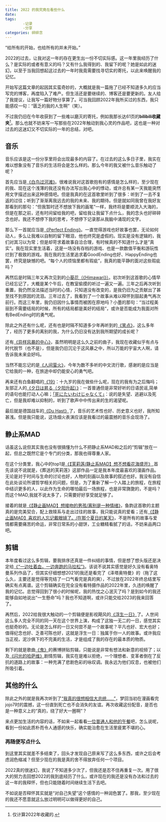 ```yaml
---
title: 2022 的我究竟在看些什么
date: 
tags: 
        -记录
        -分享
categories: 碎碎念
---
```

“给所有的开始，也给所有的并未开始。”

2022的过去，让我对这一年的存在更生出一份不切实际感。这一年里我经历了什么？是实际的或者有意义的吗？又有什么我得到的、我留下的呢？她是如此的迷幻，以至于当我回想起这过去的一年时我竟需要找寻切实的寄托，以此来唤醒我的记忆。<!--more-->

开始写这篇文章的起因其实蛮奇妙的，大概就是我一篇拖了已经不知道多久的应当写完的博客，再度陷入了难产。但生活还是要继续的、博客还是要更新的。友人给了我提议，让我写一篇好物分享算了。可当我回顾2022年我所买过的东西，我只能感叹一句：“匮乏的我的人生啊”（笑）。

不过我仍旧在今年收获到了一些难以磨灭的寄托，例如我那长达61页的**bilibili收藏夹**[^1]。那么也就不妨来写一写那些在2022年触动到我心灵的作品吧，这也是一种对过去的这迷幻又不切实际的一年的总结，对吧。

## 音乐

音乐应该是这一份分享里将会出现最多的内容了。在过去的这么多日子里，我实在难以想象没有了音乐的生活将会是怎么样的。那么今年的我又被什么音乐触动了呢？

首先应当是[《白鸟过河滩》](https://www.bilibili.com/video/BV12Y411F79B/?vd_source=fd7207b624ef9f703c40505074c70697)。很难说我对这首歌抱有的感情是怎么样的，至少现在的我、现在这个浅薄的我还没有办法写出我心中的悸动，或许总有某一天我能突然用文字描述出来这种感情吧。但是我真的在这首歌里听到了很多：听到了一去不复返的过往；听到了渐渐离我远去的我的未来、我的期待。但是就如同我曾在我好友那看到的那句：“但我暂时还不想放下我的画笔”一样，我终将是要顺流入大海的，但是在那之前，还有时间留给我的吧，留给我让我留下点什么，我的念头也好碎碎念也好。我还不想停下我的思考，不想停下记录那从我脑中涌现的文字。

那么下一首就应当是[《Perfect Ending》](https://www.bilibili.com/video/BV1RU4y1B7Xg/?vd_source=fd7207b624ef9f703c40505074c70697)。一直觉得游戏也好故事也罢，无论如何动人，多么让我难以自制的留下眼泪，他也终究是虚假的。现实是没有逻辑的，我们对其习以为常；但是却苛求着故事自洽合理，有时候真的不知道什么才是”真实“。我在现实里生活着，这是一场没有存档的游戏、也是一款数值平衡和游玩性烂到了极致的游戏。我在我的生活里追求着GoodEnding也好、HappyEnding也罢，终究是缺憾的吧。“每个人的烦恼里都有瑕疵”，我真的能平静的面对这些瑕疵吗？

再然后是时隔三年又再次见到的[小葵花（《Himawari》）](https://www.bilibili.com/video/BV1fG4y1p7bM/?vd_source=fd7207b624ef9f703c40505074c70697)。初次听到这首歌的心情早已经忘记了，大概是某个午后，在教室偷摸的听过一遍又一遍。三年之后再次听到重置，我仍然没法描述当时的心情，只知道没有改变的，是我仍旧为之贡献出了甚至找不到原因的流泪。三年过去了，我看到了一个故事从难以释怀到鼓起勇气再次前行。而这三年里，我仍旧因什么事情而被困在原地吗？小墨的那句：“当过程美丽到不需要结局的时候，所有的结局都是美好的结局“，或许是否能成为我面对所有BedEnding时的勇气呢。

除此之外还有什么呢，还有也是时隔不知道多少年再听到的[《笑点》](https://www.bilibili.com/video/BV1wK411z74b/?spm_id_from=333.999.0.0&vd_source=fd7207b624ef9f703c40505074c70697)，这么多年了，经历了更多的离别的我，为什么仍旧没有达到我所期望的成长呢？

还有[《异样风暴的中心》](https://www.bilibili.com/video/BV1js411Q7Vc/?vd_source=fd7207b624ef9f703c40505074c70697)，虽然明明是这么久之前的曲子，我现在收藏似乎有点与时代脱节（也不是），但是我仍旧沉沦于这风暴之中，所以万能的宇宙大人啊，请告诉我未来会好吗。

当然不能忘记的是[《人间萤火》](https://www.bilibili.com/video/BV1sW4y1t72k/?vd_source=fd7207b624ef9f703c40505074c70697)，今年为数不多听的中文流行歌，感谢的是应当是它给我的一种，在旅途中却仍能安心的勇气吧。

再来还有白鱼翻唱的[《19》](https://www.bilibili.com/video/BV13r4y1V7co/?vd_source=fd7207b624ef9f703c40505074c70697)：十九岁的我在做些什么呢，现在的我有为之后悔吗；友部正人的[《夕日は昇る（夕阳升起）》](https://www.bilibili.com/video/BV1P44y1Y748/?vd_source=fd7207b624ef9f703c40505074c70697)：一首普通但是非常好听的日语民谣,简单的语句也能打动人心嘛；[「死にたいわけじゃなくて」](https://www.bilibili.com/video/BV1rd4y147E8/?spm_id_from=333.999.0.0&vd_source=fd7207b624ef9f703c40505074c70697)：说的是失望、逃避以及死亡，但是我却难以抑制的，听到了歌声中中传出来的生的渴望呢。

最后就是德国战车的[《Du Hast》](https://www.bilibili.com/video/BV1PL411n7dq/?vd_source=fd7207b624ef9f703c40505074c70697)了，音乐的艺术性也好、历史意义也好，我所知甚浅。但是我只能说，这场烟火表演应该是我看过的最震撼的音乐会现场了。

## 静止系MAD

话虽这么说但其实我也没有很搞懂为什么不把静止系MAD和之后的“剪辑”放在一起，但总之既然它是个专门的分类，那我也得尊重人家。

在这个分类里，我心中的top1是[《【芙莉莲/静止系MAD】想不想看花海盛开》](https://www.bilibili.com/video/BV1c3411K7Mt/?vd_source=fd7207b624ef9f703c40505074c70697),首先该说不说就是，《葬送的芙莉莲》这部作品一定是我本年度最喜欢的漫画作品。无论是对于时间与生命的讨论也好，人物的刻画以及故事的叙述也好。我没有自信在此处谈论所谓哲学相关的问题，但是，为了重新了解一个人踏上的旅程，在旅程中结识更多的人，以此作为生命的哪怕最后一场旅程，也是非常旖旎的，不是吗？而这个MAD,我就不说太多了，只需要好好享受就足够了。

接着的就是[《【静止画MAD】想接吻的男孩/离别是一种情绪》](https://www.bilibili.com/video/BV13B4y1j7K9/?spm_id_from=333.788.recommend_more_video.-1&vd_source=fd7207b624ef9f703c40505074c70697)，鱼韵这首歌的主题真的是完美契合，配上救赎系与走出过往的故事，我只能说真的爱看；还有[《【静止画MAD】喜欢的人忘记戴眼镜了。/在那个夏日的某天》](https://www.bilibili.com/video/BV1qa411Q7f9/?vd_source=fd7207b624ef9f703c40505074c70697)，不是所有的故事与爱情都需要痛苦的命运，非常日常系的小甜饼，工业糖精看腻了的话，不妨来品两口吧。

## 剪辑

本年度看过这么多剪辑，要我排序还真是一件纠结的事情，但是想了想头版还是决定给[《“一边吐着血，一边奔跑的马拉松”》](https://www.bilibili.com/video/BV1zi4y1T7ax/?vd_source=fd7207b624ef9f703c40505074c70697)。该说不说其实感觉是好久没有看奥特曼系列作品了，但其实仔细想想2021的我还是看完了《泽塔奥特曼》的（拖了这么久，主要还是觉得等完结了一口气看完是真的爽），不过放在2022年终总结里写确实有点离谱。这个剪辑确实在完全没有看特摄作品的2022年里，久违的唤醒了我的记忆。总觉得回到了很小的时候呢，我的热忱之心泯灭了吗？是到如今的我还能够自如地说出“一生懸命”吗？我也不知道啊，或许只能交给2023的我来回答了。

再然后，2022给我很大触动的一个剪辑便是影视飓风的[《浮生一日》](https://www.bilibili.com/video/BV1rR4y1y7fG/?vd_source=fd7207b624ef9f703c40505074c70697)了。人世间这么多人完全不同的同一天在这个世界上演，构成了这独一无二的一日，感觉其实也挺奇妙的。无论是怎么样的一日又何尝不是一个故事呢？平凡也好、宏大也好；值得纪念也好、乏善可陈也好，这就是浮生一日：独属于你一人的故事。或许我应当正视，泥沙俱下的不完美的生活，才是组成了我的存在的最本质的物质。

剩下的就是歌曲[《鬼》](https://www.bilibili.com/video/BV16K411d72A/?spm_id_from=333.999.0.0&vd_source=fd7207b624ef9f703c40505074c70697)的赛博拼贴剪辑，只能说是非常有想法和新意的视频了；以及[《闪光的哈萨维》](https://www.bilibili.com/video/BV1ZK4y137dE/?vd_source=fd7207b624ef9f703c40505074c70697)剧情剪辑，我实在是难以拒绝，一个理想者、变革者倒在了反抗的道路上的故事：一种充满了悲剧色彩的咏叹调。我永远为他们叹息，也被他们所吸引着。

## 其他的什么

除此之外的就是我再次听到了[“我真的很想相信大总统……”](https://www.bilibili.com/video/BV1iv411V7MA/?spm_id_from=333.999.0.0&vd_source=fd7207b624ef9f703c40505074c70697)，梦回当初在漫画看完jojo7时的震撼，这一份直到死亡也不会消失的友谊。再次收藏这份配音，是否也是一种意义上的“真的，绕了好大一圈啊”？

来点更加生活的内容的话，不如来一起看看[一位普通人和他的午餐](https://www.bilibili.com/video/BV1484y1s787/?vd_source=fd7207b624ef9f703c40505074c70697)吧，怎么说呢，看到一份如此质朴而令人通感的快乐，确实能治愈在生活里疲累不堪的心。

### 再随便写点什么

到这里其实就差不多结束了，回头才发现自己原来写了这么多东西，或许之后会考虑润色缩减？但至少现在的我是真的舍不得放弃任何一个项目。

2022真的很迷幻，我说了不知道多少次了，但我还是忍不住再重复一次。用了很大的努力去回想2022的我到底经历了什么，或许现在的我还是没有办法和过去的这一年的我释怀，但也只能随着时间继续生活下去吧。

不如说是否释怀其实就是“对自己失望”这个感情的一种润色罢了。那我，至少现在的我还不愿意就这么放过明明可以做得更好的自己。

[^1]:仅计算2022年收藏的.
